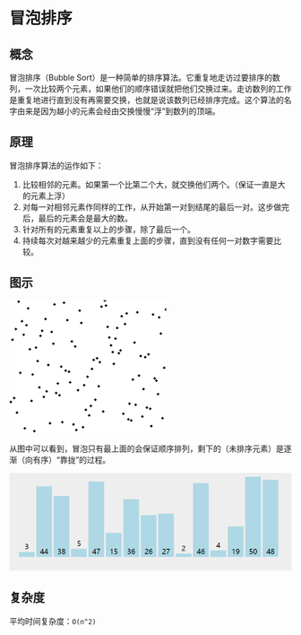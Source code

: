 # 冒泡排序

## 概念

冒泡排序（Bubble Sort）是一种简单的排序算法。它重复地走访过要排序的数列，一次比较两个元素，如果他们的顺序错误就把他们交换过来。走访数列的工作是重复地进行直到没有再需要交换，也就是说该数列已经排序完成。这个算法的名字由来是因为越小的元素会经由交换慢慢“浮”到数列的顶端。

## 原理
冒泡排序算法的运作如下：

1. 比较相邻的元素。如果第一个比第二个大，就交换他们两个。（保证一直是大的元素上浮）
2. 对每一对相邻元素作同样的工作，从开始第一对到结尾的最后一对。这步做完后，最后的元素会是最大的数。
3. 针对所有的元素重复以上的步骤，除了最后一个。
4. 持续每次对越来越少的元素重复上面的步骤，直到没有任何一对数字需要比较。

## 图示

![冒泡排序算法](./img/Bubble_sort_animation.gif)

从图中可以看到，冒泡只有最上面的会保证顺序排列，剩下的（未排序元素）是逐渐（向有序）“靠拢”的过程。

![冒泡排序实例](./img/bubble_sort_example.gif)

## 复杂度

平均时间复杂度：`O(n^2)`
